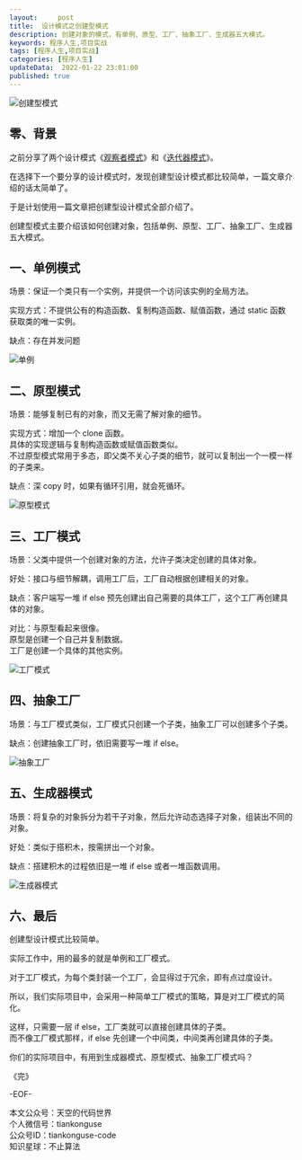 ```yaml
---   
layout:     post  
title:  设计模式之创建型模式     
description: 创建对象的模式，有单例、原型、工厂、抽象工厂、生成器五大模式。  
keywords: 程序人生,项目实战  
tags: [程序人生,项目实战]    
categories: [程序人生]  
updateData:  2022-01-22 23:01:00  
published: true  
---  
```




![创建型模式](https://res2022.tiankonguse.com/images/2022/01/24/006.png) 


## 零、背景  


之前分享了两个设计模式《[观察者模式](https://mp.weixin.qq.com/s/jwjkkRQjQUoV49jQumViuw)》和《[迭代器模式](https://mp.weixin.qq.com/s/cRIzY0s-GDGxXnNRbLgk7A)》。  


在选择下一个要分享的设计模式时，发现创建型设计模式都比较简单，一篇文章介绍的话太简单了。  


于是计划使用一篇文章把创建型设计模式全部介绍了。  


创建型模式主要介绍该如何创建对象，包括单例、原型、工厂、抽象工厂、生成器五大模式。  


## 一、单例模式


场景：保证一个类只有一个实例，并提供一个访问该实例的全局方法。  


实现方式：不提供公有的构造函数、复制构造函数、赋值函数，通过 static 函数获取类的唯一实例。  


缺点：存在并发问题    


![单例](https://res2022.tiankonguse.com/images/2022/01/24/001.png)  

  


## 二、原型模式


场景：能够复制已有的对象，而又无需了解对象的细节。  


实现方式：增加一个 clone 函数。  
具体的实现逻辑与复制构造函数或赋值函数类似。  
不过原型模式常用于多态，即父类不关心子类的细节，就可以复制出一个一模一样的子类来。  


缺点：深 copy 时，如果有循环引用，就会死循环。  


![原型模式](https://res2022.tiankonguse.com/images/2022/01/24/002.png) 


## 三、工厂模式


场景：父类中提供一个创建对象的方法，允许子类决定创建的具体对象。  


好处：接口与细节解耦，调用工厂后，工厂自动根据创建相关的对象。  


缺点：客户端写一堆 if else  预先创建出自己需要的具体工厂，这个工厂再创建具体的对象。  
 

对比：与原型看起来很像。  
原型是创建一个自己并复制数据。  
工厂是创建一个具体的其他实例。  



![工厂模式](https://res2022.tiankonguse.com/images/2022/01/24/003.png) 


## 四、抽象工厂  


场景：与工厂模式类似，工厂模式只创建一个子类，抽象工厂可以创建多个子类。    


缺点：创建抽象工厂时，依旧需要写一堆 if else。   


![抽象工厂](https://res2022.tiankonguse.com/images/2022/01/24/004.png) 


## 五、生成器模式  


场景：将复杂的对象拆分为若干子对象，然后允许动态选择子对象，组装出不同的对象。  


好处：类似于搭积木，按需拼出一个对象。  


缺点：搭建积木的过程依旧是一堆 if else 或者一堆函数调用。  


![生成器模式](https://res2022.tiankonguse.com/images/2022/01/24/005.png) 


## 六、最后  


创建型设计模式比较简单。  


实际工作中，用的最多的就是单例和工厂模式。  


对于工厂模式，为每个类封装一个工厂，会显得过于冗余，即有点过度设计。  


所以，我们实际项目中，会采用一种简单工厂模式的策略，算是对工厂模式的简化。  


这样，只需要一层 if else，工厂类就可以直接创建具体的子类。  
而不像工厂模式那样，if else 先创建一个中间类，中间类再创建具体的子类。  



你们的实际项目中，有用到生成器模式、原型模式、抽象工厂模式吗？  



《完》  


-EOF-  



本文公众号：天空的代码世界  
个人微信号：tiankonguse  
公众号ID：tiankonguse-code  
知识星球：不止算法  

